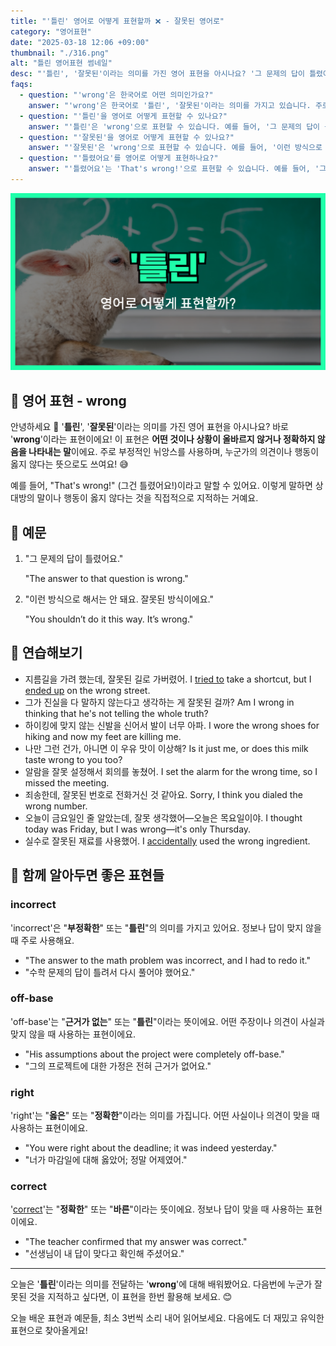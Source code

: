```yaml
---
title: "'틀린' 영어로 어떻게 표현할까 ❌ - 잘못된 영어로"
category: "영어표현"
date: "2025-03-18 12:06 +09:00"
thumbnail: "./316.png"
alt: "틀린 영어표현 썸네일"
desc: "'틀린', '잘못된'이라는 의미를 가진 영어 표현을 아시나요? '그 문제의 답이 틀렸어요.', '이런 방식으로 해서는 안 돼요, 틀려요.' 등을 영어로 표현하는 법을 배워봅시다. 다양한 예문을 통해서 연습하고 본인의 표현으로 만들어 보세요."
faqs:
  - question: "'wrong'은 한국어로 어떤 의미인가요?"
    answer: "'wrong'은 한국어로 '틀린', '잘못된'이라는 의미를 가지고 있습니다. 주로 부정적인 상황에서 사용되며, 정확하지 않거나 올바르지 않음을 나타낼 때 쓰입니다."
  - question: "'틀린'을 영어로 어떻게 표현할 수 있나요?"
    answer: "'틀린'은 'wrong'으로 표현할 수 있습니다. 예를 들어, '그 문제의 답이 틀렸어요'는 'The answer to that question is wrong'으로 말할 수 있습니다."
  - question: "'잘못된'을 영어로 어떻게 표현할 수 있나요?"
    answer: "'잘못된'은 'wrong'으로 표현할 수 있습니다. 예를 들어, '이런 방식으로 해서는 안 돼요, 틀려요'는 'You shouldn’t do it this way; it’s wrong'으로 말할 수 있습니다."
  - question: "'틀렸어요'를 영어로 어떻게 표현하나요?"
    answer: "'틀렸어요'는 'That's wrong!'으로 표현할 수 있습니다. 예를 들어, '그건 틀렸어요!'는 'That's wrong!'이라고 말할 수 있습니다."
---
```


![틀린 영어표현 썸네일](./316.png)

## 🌟 영어 표현 - wrong

안녕하세요 👋 '**틀린**', '**잘못된**'이라는 의미를 가진 영어 표현을 아시나요? 바로 '**wrong**'이라는 표현이에요! 이 표현은 **어떤 것이나 상황이 올바르지 않거나 정확하지 않음을 나타내는 말**이에요. 주로 부정적인 뉘앙스를 사용하며, 누군가의 의견이나 행동이 옳지 않다는 뜻으로도 쓰여요! 😅

예를 들어, "That's wrong!" (그건 틀렸어요!)이라고 말할 수 있어요. 이렇게 말하면 상대방의 말이나 행동이 옳지 않다는 것을 직접적으로 지적하는 거예요.

## 📖 예문

1. "그 문제의 답이 틀렸어요."

   "The answer to that question is wrong."

2. "이런 방식으로 해서는 안 돼요. 잘못된 방식이에요."

   "You shouldn’t do it this way. It’s wrong."

## 💬 연습해보기

<ul data-interactive-list>
  <li data-interactive-item>
    <span data-toggler>지름길을 가려 했는데, 잘못된 길로 가버렸어.</span>
    <span data-answer>I <a href="/blog/in-english/117.try-to/">tried to</a> take a shortcut, but I <a href="/blog/vocab-1/039.end-up/">ended up</a> on the wrong street.</span>
  </li>
  <li data-interactive-item>
    <span data-toggler>그가 진실을 다 말하지 않는다고 생각하는 게 잘못된 걸까?</span>
    <span data-answer>Am I wrong in thinking that he's not telling the whole truth?</span>
  </li>
  <li data-interactive-item>
    <span data-toggler>하이킹에 맞지 않는 신발을 신어서 발이 너무 아파.</span>
    <span data-answer>I wore the wrong shoes for hiking and now my feet are killing me.</span>
  </li>
  <li data-interactive-item>
    <span data-toggler>나만 그런 건가, 아니면 이 우유 맛이 이상해?</span>
    <span data-answer>Is it just me, or does this milk taste wrong to you too?</span>
  </li>
  <li data-interactive-item>
    <span data-toggler>알람을 잘못 설정해서 회의를 놓쳤어.</span>
    <span data-answer>I set the alarm for the wrong time, so I missed the meeting.</span>
  </li>
  <li data-interactive-item>
    <span data-toggler>죄송한데, 잘못된 번호로 전화거신 것 같아요.</span>
    <span data-answer>Sorry, I think you dialed the wrong number.</span>
  </li>
  <li data-interactive-item>
    <span data-toggler>오늘이 금요일인 줄 알았는데, 잘못 생각했어—오늘은 목요일이야.</span>
    <span data-answer>I thought today was Friday, but I was wrong—it's only Thursday.</span>
  </li>
  <li data-interactive-item>
    <span data-toggler>실수로 잘못된 재료를 사용했어.</span>
    <span data-answer>I <a href="/blog/in-english/314.accidentally/">accidentally</a> used the wrong ingredient.</span>
  </li>
</ul>

## 🤝 함께 알아두면 좋은 표현들

### incorrect

'incorrect'은 "**부정확한**" 또는 "**틀린**"의 의미를 가지고 있어요. 정보나 답이 맞지 않을 때 주로 사용해요.

- "The answer to the math problem was incorrect, and I had to redo it."
- "수학 문제의 답이 틀려서 다시 풀어야 했어요."

### off-base

'off-base'는 "**근거가 없는**" 또는 "**틀린**"이라는 뜻이에요. 어떤 주장이나 의견이 사실과 맞지 않을 때 사용하는 표현이에요.

- "His assumptions about the project were completely off-base."
- "그의 프로젝트에 대한 가정은 전혀 근거가 없어요."

### right

'right'는 "**옳은**" 또는 "**정확한**"이라는 의미를 가집니다. 어떤 사실이나 의견이 맞을 때 사용하는 표현이에요.

- "You were right about the deadline; it was indeed yesterday."
- "너가 마감일에 대해 옳았어; 정말 어제였어."

### correct

'[correct](/blog/in-english/288.correct/)'는 "**정확한**" 또는 "**바른**"이라는 뜻이에요. 정보나 답이 맞을 때 사용하는 표현이에요.

- "The teacher confirmed that my answer was correct."
- "선생님이 내 답이 맞다고 확인해 주셨어요."

---

오늘은 '**틀린**'이라는 의미를 전달하는 '**wrong**'에 대해 배워봤어요. 다음번에 누군가 잘못된 것을 지적하고 싶다면, 이 표현을 한번 활용해 보세요. 😊

오늘 배운 표현과 예문들, 최소 3번씩 소리 내어 읽어보세요. 다음에도 더 재밌고 유익한 표현으로 찾아올게요!
